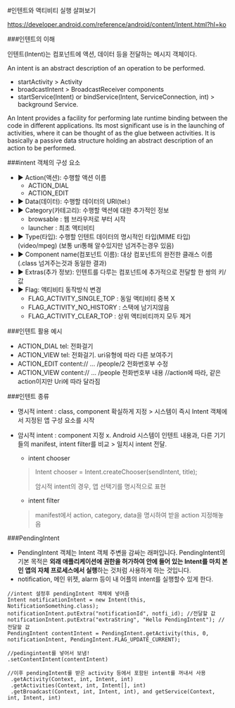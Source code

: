 #인텐트와 액티비티 실행 살펴보기

https://developer.android.com/reference/android/content/Intent.html?hl=ko

###인텐트의 이해

인텐트(Intent)는 컴포넌트에 액션, 데이터 등을 전달하는 메시지 객체이다.

An intent is an abstract description of an operation to be performed.

-	startActivity > Activity
-	broadcastIntent > BroadcastReceiver components
-	startService(Intent) or bindService(Intent, ServiceConnection, int) > background Service.

An Intent provides a facility for performing late runtime binding between the code in different applications. Its most significant use is in the launching of activities, where it can be thought of as the glue between activities. It is basically a passive data structure holding an abstract description of an action to be performed.

###intent 객체의 구성 요소

-	▶ Action(액션): 수행할 액션 이름
	-	ACTION_DIAL
	-	ACTION_EDIT
-	▶ Data(데이터): 수행할 데이터의 URI(tel:)
-	▶ Category(카테고리): 수행할 액션에 대한 추가적인 정보
	-	browsable : 웹 브라우저로 부터 시작
	-	launcher : 최초 액티비티
-	▶ Type(타입): 수행할 인텐트 데이터의 명시적인 타입(MIME 타입)(video/mpeg) (보통 uri통해 알수있지만 넘겨주는경우 있음)
-	▶ Component name(컴포넌트 이름): 대상 컴포넌트의 완전한 클래스 이름 (.class 넘겨주는것과 동일한 결과)
-	▶ Extras(추가 정보): 인텐트를 다루는 컴포넌트에 추가적으로 전달할 한 쌍의 키/값
-	▶ Flag: 액티비티 동작방식 변경
	-	FLAG_ACTIVITY_SINGLE_TOP : 동일 액티비티 중복 X
	-	FLAG_ACTIVITY_NO_HISTORY : 스택에 남기지않음
	-	FLAG_ACTIVITY_CLEAR_TOP : 상위 액티비티까지 모두 제거

###인텐트 활용 예시

-	ACTION_DIAL tel: 전화걸기
-	ACTION_VIEW tel: 전화걸기. uri유형에 따라 다른 보여주기
-	ACTION_EDIT content:// … /people/2 전화번호부 수정
-	ACTION_VIEW content:// … /people 전화번호부 내용 //action에 따라, 같은 action이지만 Uri에 따라 달라짐

###인텐트 종류

-	명시적 intent : class, component 확실하게 지정 > 시스템이 즉시 Intent 객체에서 지정된 앱 구성 요소를 시작
-	암시적 intent : component 지정 x. Android 시스템이 인텐트 내용과, 다른 기기들의 manifest, intent filter를 비교 > 일치시 intent 전달.

	-	intent chooser

	> Intent chooser = Intent.createChooser(sendIntent, title);
	>
	> 암시적 intent의 경우, 앱 선택기를 명시적으로 표현

	-	intent filter

	> manifest에서 action, category, data을 명시하여 받을 action 지정해놓음

###PendingIntent

-	PendingIntent 객체는 Intent 객체 주변을 감싸는 래퍼입니다. PendingIntent의 기본 목적은 **외래 애플리케이션에 권한을 허가하여 안에 들어 있는 Intent를 마치 본인 앱의 자체 프로세스에서 실행**하는 것처럼 사용하게 하는 것입니다.
-	notification, 메인 위젯, alarm 등이 내 어플의 intent를 실행할수 있게 한다.

```
//intent 설정후 pendingIntent 객체에 넣어줌
Intent notificationIntent = new Intent(this, NotificationSomething.class);
notificationIntent.putExtra("notificationId", notfi_id); //전달할 값
notificationIntent.putExtra("extraString", "Hello PendingIntent"); //전달할 값
PendingIntent contentIntent = PendingIntent.getActivity(this, 0, notificationIntent, PendingIntent.FLAG_UPDATE_CURRENT);

//pedingintent를 넣어서 보냄!
.setContentIntent(contentIntent)

//이후 pendingIntent를 받은 activity 등에서 포함된 intent를 꺼내서 사용
 .getActivity(Context, int, Intent, int)
 .getActivities(Context, int, Intent[], int)
 .getBroadcast(Context, int, Intent, int), and getService(Context, int, Intent, int)
```
